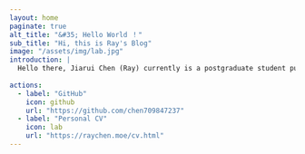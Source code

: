 ```yaml
---
layout: home
paginate: true
alt_title: "&#35; Hello World ！"
sub_title: "Hi, this is Ray's Blog"
image: "/assets/img/lab.jpg"
introduction: |
  Hello there, Jiarui Chen (Ray) currently is a postgraduate student pursuing Master's degree at the University of Macau. His research interests include Machine Learning Techniques (Convolutional Neural Network, Graph Convolutional Neural Network, etc.) and Bioinformatics (Drug Virtual Screening, Toxicity Prediction, Peptide Activity Prediction, etc.). Now he is a member of Computational Biology and Bioinformatics Lab (CBBio) of the University of Macau, under the supervision of Professor Shirley W. I. Siu.
    
actions:
  - label: "GitHub"
    icon: github
    url: "https://github.com/chen709847237"
  - label: "Personal CV"
    icon: lab
    url: "https://raychen.moe/cv.html"
---
```

